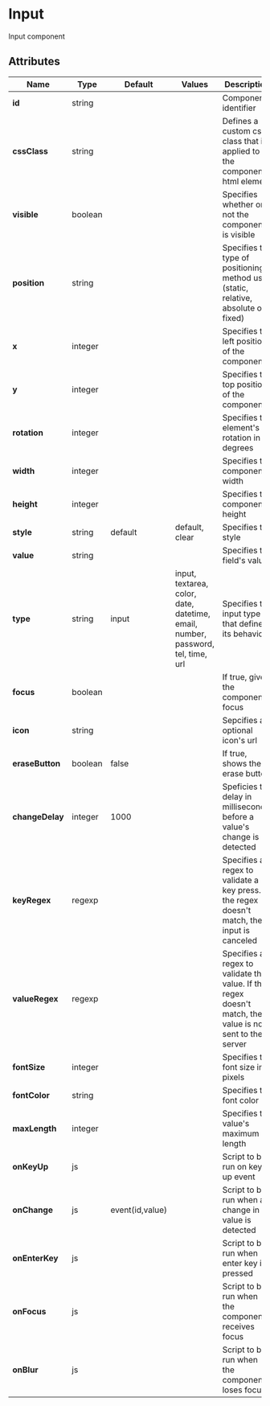 
# Input

Input component
## Attributes

|Name|Type|Default|Values|Description|
|---|---|---|---|---|
|**id**|string|||Component identifier|
|**cssClass**|string|||Defines a custom css class that is applied to the component's html element|
|**visible**|boolean|||Specifies whether or not the component is visible|
|**position**|string|||Specifies the type of positioning method used (static, relative, absolute or fixed)|
|**x**|integer|||Specifies the left position of the component|
|**y**|integer|||Specifies the top position of the component|
|**rotation**|integer|||Specifies the element's rotation in degrees|
|**width**|integer|||Specifies the component's width|
|**height**|integer|||Specifies the component's height|
|**style**|string|default|default, clear|Specifies the style|
|**value**|string|||Specifies the field's value|
|**type**|string|input|input, textarea, color, date, datetime, email, number, password, tel, time, url|Specifies the input type that defines its behavior|
|**focus**|boolean|||If true, gives the component focus|
|**icon**|string|||Sepcifies an optional icon's url|
|**eraseButton**|boolean|false||If true, shows the erase button|
|**changeDelay**|integer|1000||Speficies the delay in milliseconds before a value's change is detected|
|**keyRegex**|regexp|||Specifies a regex to validate a key press. If the regex doesn't match, the input is canceled|
|**valueRegex**|regexp|||Specifies a regex to validate the value. If the regex doesn't match, the value is not sent to the server|
|**fontSize**|integer|||Specifies the font size in pixels|
|**fontColor**|string|||Specifies the font color|
|**maxLength**|integer|||Specifies the value's maximum length|
|**onKeyUp**|js|||Script to be run on key up event|
|**onChange**|js|event(id,value)||Script to be run when a change in value is detected|
|**onEnterKey**|js|||Script to be run when enter key is pressed|
|**onFocus**|js|||Script to be run when the component receives focus|
|**onBlur**|js|||Script to be run when the component loses focus|

